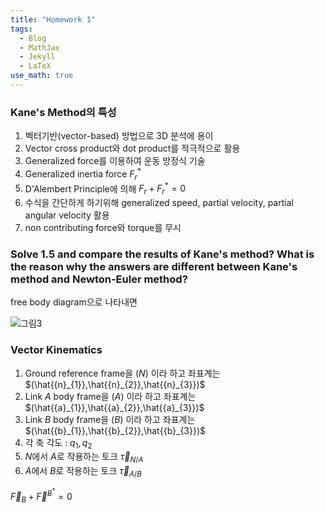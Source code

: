 ```yaml
---
title: "Homework 1"
tags:
  - Blog
  - MathJax
  - Jekyll
  - LaTeX
use_math: true
---
```

### Kane's Method의 특성
1. 벡터기반(vector-based) 방법으로 3D 분석에 용이
2. Vector cross product와 dot product를 적극적으로 활용
3. Generalized force를 이용하여 운동 방정식 기술
4. Generalized inertia force ${F}^{*}_{r}$
5. D'Alembert Principle에 의해  ${F}_{r}+{F}^{*}_{r} = 0$
6. 수식을 간단하게 하기위해 generalized speed, partial velocity, partial angular velocity 활용
7. non contributing force와 torque를 무시


### Solve 1.5 and compare the results of Kane's method? What is the reason why the answers are different between Kane's method and Newton-Euler method?

free body diagram으로 나타내면

![그림3](https://user-images.githubusercontent.com/53217819/95018597-c0d7d580-069b-11eb-83c4-731701cc5739.png)

### Vector Kinematics
1. Ground reference frame을 $(N)$ 이라 하고 좌표계는 $(\hat{{n}_{1}},\hat{{n}_{2}},\hat{{n}_{3}})$
2. Link $A$ body frame을 $(A)$ 이라 하고 좌표계는 $(\hat{{a}_{1}},\hat{{a}_{2}},\hat{{a}_{3}})$
3. Link $B$ body frame을 $(B)$ 이라 하고 좌표계는 $(\hat{{b}_{1}},\hat{{b}_{2}},\hat{{b}_{3}})$
4. 각 축 각도 : ${q}_{1}, {q}_{2}$
5. $N$에서 $A$로 작용하는 토크 $\vec{\tau}_{N/A}$
6. $A$에서 $B$로 작용하는 토크 $\vec{\tau}_{A/B}$


$\vec { F } _ { B } + \vec { F } ^ { B ^ { * } } = 0$


